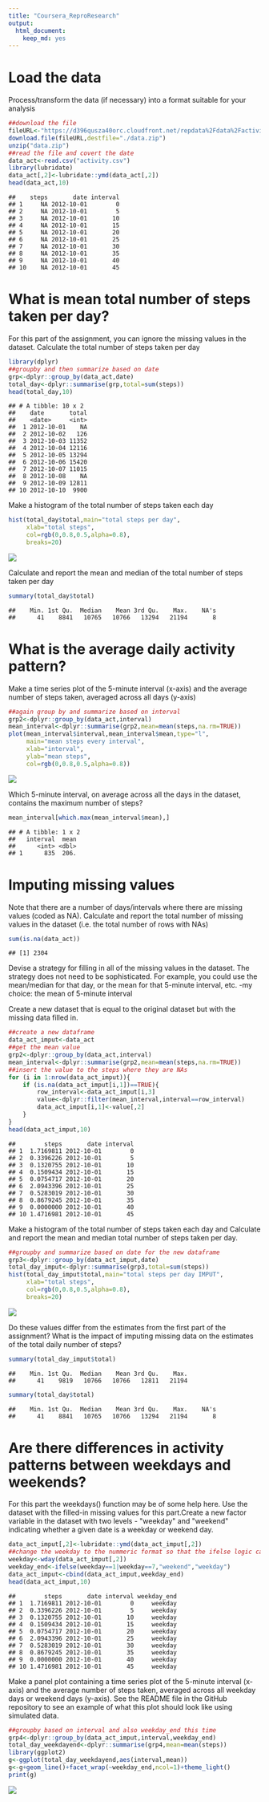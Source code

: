 ```yaml
---
title: "Coursera_ReproResearch"
output: 
  html_document: 
    keep_md: yes
---
```




# Load the data

Process/transform the data (if necessary) into a format suitable for your analysis

```r
##download the file
fileURL<-"https://d396qusza40orc.cloudfront.net/repdata%2Fdata%2Factivity.zip"
download.file(fileURL,destfile="./data.zip")
unzip("data.zip")
##read the file and covert the date
data_act<-read.csv("activity.csv")
library(lubridate)
data_act[,2]<-lubridate::ymd(data_act[,2])
head(data_act,10)
```

```
##    steps       date interval
## 1     NA 2012-10-01        0
## 2     NA 2012-10-01        5
## 3     NA 2012-10-01       10
## 4     NA 2012-10-01       15
## 5     NA 2012-10-01       20
## 6     NA 2012-10-01       25
## 7     NA 2012-10-01       30
## 8     NA 2012-10-01       35
## 9     NA 2012-10-01       40
## 10    NA 2012-10-01       45
```

# What is mean total number of steps taken per day?

For this part of the assignment, you can ignore the missing values in the dataset.
Calculate the total number of steps taken per day

```r
library(dplyr)
##groupby and then summarize based on date
grp<-dplyr::group_by(data_act,date)
total_day<-dplyr::summarise(grp,total=sum(steps))
head(total_day,10)
```

```
## # A tibble: 10 x 2
##    date       total
##    <date>     <int>
##  1 2012-10-01    NA
##  2 2012-10-02   126
##  3 2012-10-03 11352
##  4 2012-10-04 12116
##  5 2012-10-05 13294
##  6 2012-10-06 15420
##  7 2012-10-07 11015
##  8 2012-10-08    NA
##  9 2012-10-09 12811
## 10 2012-10-10  9900
```

Make a histogram of the total number of steps taken each day

```r
hist(total_day$total,main="total steps per day",
     xlab="total steps",
     col=rgb(0,0.8,0.5,alpha=0.8),
     breaks=20)
```

![](PA1_template_files/figure-html/unnamed-chunk-3-1.png)<!-- -->

Calculate and report the mean and median of the total number of steps taken per day

```r
summary(total_day$total)
```

```
##    Min. 1st Qu.  Median    Mean 3rd Qu.    Max.    NA's 
##      41    8841   10765   10766   13294   21194       8
```

# What is the average daily activity pattern?

Make a time series plot of the 5-minute interval (x-axis) and the average number of steps taken, averaged across all days (y-axis)

```r
##again group by and summarize based on interval
grp2<-dplyr::group_by(data_act,interval)
mean_interval<-dplyr::summarise(grp2,mean=mean(steps,na.rm=TRUE))
plot(mean_interval$interval,mean_interval$mean,type="l",
     main="mean steps every interval",
     xlab="interval",
     ylab="mean steps",
     col=rgb(0,0.8,0.5,alpha=0.8))
```

![](PA1_template_files/figure-html/unnamed-chunk-5-1.png)<!-- -->

Which 5-minute interval, on average across all the days in the dataset, contains the maximum number of steps?

```r
mean_interval[which.max(mean_interval$mean),]
```

```
## # A tibble: 1 x 2
##   interval  mean
##      <int> <dbl>
## 1      835  206.
```

# Imputing missing values

Note that there are a number of days/intervals where there are missing values (coded as NA). 
Calculate and report the total number of missing values in the dataset (i.e. the total number of rows with NAs)

```r
sum(is.na(data_act))
```

```
## [1] 2304
```

Devise a strategy for filling in all of the missing values in the dataset. The strategy does not need to be sophisticated. For example, you could use the mean/median for that day, or the mean for that 5-minute interval, etc.
-my choice: the mean of 5-minute interval 

Create a new dataset that is equal to the original dataset but with the missing data filled in.

```r
##create a new dataframe
data_act_imput<-data_act
##get the mean value
grp2<-dplyr::group_by(data_act,interval)
mean_interval<-dplyr::summarise(grp2,mean=mean(steps,na.rm=TRUE))
##insert the value to the steps where they are NAs
for (i in 1:nrow(data_act_imput)){
    if (is.na(data_act_imput[i,1])==TRUE){
        row_interval<-data_act_imput[i,3]
        value<-dplyr::filter(mean_interval,interval==row_interval)
        data_act_imput[i,1]<-value[,2]
    }
}
head(data_act_imput,10)
```

```
##        steps       date interval
## 1  1.7169811 2012-10-01        0
## 2  0.3396226 2012-10-01        5
## 3  0.1320755 2012-10-01       10
## 4  0.1509434 2012-10-01       15
## 5  0.0754717 2012-10-01       20
## 6  2.0943396 2012-10-01       25
## 7  0.5283019 2012-10-01       30
## 8  0.8679245 2012-10-01       35
## 9  0.0000000 2012-10-01       40
## 10 1.4716981 2012-10-01       45
```

Make a histogram of the total number of steps taken each day and Calculate and report the mean and median total number of steps taken per day. 

```r
##groupby and summarize based on date for the new dataframe
grp3<-dplyr::group_by(data_act_imput,date)
total_day_imput<-dplyr::summarise(grp3,total=sum(steps))
hist(total_day_imput$total,main="total steps per day IMPUT",
     xlab="total steps",
     col=rgb(0,0.8,0.5,alpha=0.8),
     breaks=20)
```

![](PA1_template_files/figure-html/unnamed-chunk-9-1.png)<!-- -->

Do these values differ from the estimates from the first part of the assignment? What is the impact of imputing missing data on the estimates of the total daily number of steps?

```r
summary(total_day_imput$total)
```

```
##    Min. 1st Qu.  Median    Mean 3rd Qu.    Max. 
##      41    9819   10766   10766   12811   21194
```

```r
summary(total_day$total)
```

```
##    Min. 1st Qu.  Median    Mean 3rd Qu.    Max.    NA's 
##      41    8841   10765   10766   13294   21194       8
```

# Are there differences in activity patterns between weekdays and weekends?

For this part the weekdays() function may be of some help here. Use the dataset with the filled-in missing values for this part.Create a new factor variable in the dataset with two levels - "weekday" and "weekend" indicating whether a given date is a weekday or weekend day.

```r
data_act_imput[,2]<-lubridate::ymd(data_act_imput[,2])
##change the weekday to the nummeric format so that the ifelse logic can be easier later
weekday<-wday(data_act_imput[,2])
weekday_end<-ifelse(weekday==1|weekday==7,"weekend","weekday")
data_act_imput<-cbind(data_act_imput,weekday_end)
head(data_act_imput,10)
```

```
##        steps       date interval weekday_end
## 1  1.7169811 2012-10-01        0     weekday
## 2  0.3396226 2012-10-01        5     weekday
## 3  0.1320755 2012-10-01       10     weekday
## 4  0.1509434 2012-10-01       15     weekday
## 5  0.0754717 2012-10-01       20     weekday
## 6  2.0943396 2012-10-01       25     weekday
## 7  0.5283019 2012-10-01       30     weekday
## 8  0.8679245 2012-10-01       35     weekday
## 9  0.0000000 2012-10-01       40     weekday
## 10 1.4716981 2012-10-01       45     weekday
```

Make a panel plot containing a time series plot of the 5-minute interval (x-axis) and the average number of steps taken, averaged across all weekday days or weekend days (y-axis). See the README file in the GitHub repository to see an example of what this plot should look like using simulated data.

```r
##groupby based on interval and also weekday_end this time
grp4<-dplyr::group_by(data_act_imput,interval,weekday_end)
total_day_weekdayend<-dplyr::summarise(grp4,mean=mean(steps))
library(ggplot2)
g<-ggplot(total_day_weekdayend,aes(interval,mean))
g<-g+geom_line()+facet_wrap(~weekday_end,ncol=1)+theme_light()
print(g)
```

![](PA1_template_files/figure-html/unnamed-chunk-12-1.png)<!-- -->
